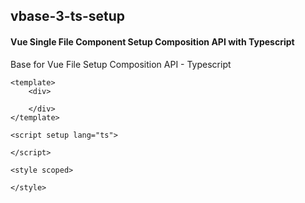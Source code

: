 ## vbase-3-ts-setup
#### Vue Single File Component Setup Composition API with Typescript
Base for Vue File Setup Composition API - Typescript
```
<template>
	<div>

	</div>
</template>

<script setup lang="ts">

</script>

<style scoped>

</style>
```